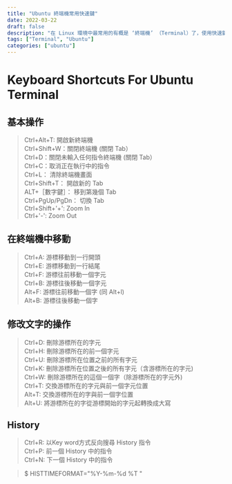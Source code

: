 ```yaml
---
title: "Ubuntu 終端機常用快速鍵"
date: 2022-03-22
draft: false
description: "在 Linux 環境中最常用的有概是 ‘終端機’ （Terminal）了，使用快速鍵更能幫助你加快了日常的工作"
tags: ["Terminal", "Ubuntu"]
categories: ["ubuntu"]
---
```


# Keyboard Shortcuts For Ubuntu Terminal

## 基本操作
> Ctrl+Alt+T: 開啟新終端機  
> Ctrl+Shift+W：關閉終端機 (關閉 Tab）  
> Ctrl+D：關閉未輸入任何指令終端機 (關閉 Tab）  
> Ctrl+C：取消正在執行中的指令  
> Ctrl+L： 清除終端機畫面  
> Ctrl+Shift+T： 開啟新的 Tab  
> ALT+［數字鍵］： 移到第幾個 Tab  
> Ctrl+PgUp/PgDn： 切換 Tab  
> Ctrl+Shift+'+': Zoom In   
> Ctrl+'-': Zoom Out

## 在終端機中移動
>Ctrl+A: 游標移動到一行開頭  
>Ctrl+E: 游標移動到一行結尾  
>Ctrl+F: 游標往前移動一個字元  
>Ctrl+B: 游標往後移動一個字元  
>Alt+F: 游標往前移動一個字 (同 Alt+l)  
>Alt+B: 游標往後移動一個字

## 修改文字的操作
>Ctrl+D: 刪除游標所在的字元  
>Ctrl+H: 刪除游標所在的前一個字元  
>Ctrl+U: 刪除游標所在位置之前的所有字元  
>Ctrl+K: 刪除游標所在位置之後的所有字元（含游標所在的字元)  
>Ctrl+W: 刪除游標所在的這個一個字（除游標所在的字元外)  
>Ctrl+T: 交換游標所在的字元與前一個字元位置  
>Alt+T: 交換游標所在的字與前一個字位置  
>Alt+U: 將游標所在的字從游標開始的字元起轉換成大寫 

## History
>Ctrl+R: 以Key word方式反向搜尋 History 指令  
>Ctrl+P: 前一個 History 中的指令  
>Ctrl+N: 下一個 History 中的指令  

>$ HISTTIMEFORMAT="%Y-%m-%d %T "